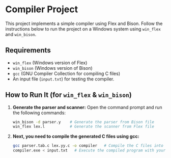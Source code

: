 # Compiler Project

This project implements a simple compiler using Flex and Bison. Follow the instructions below to run the project on a Windows system using `win_flex` and `win_bison`.

## Requirements

- `win_flex` (Windows version of Flex)
- `win_bison` (Windows version of Bison)
- `gcc` (GNU Compiler Collection for compiling C files)
- An input file (`input.txt`) for testing the compiler.

## How to Run It (for `win_flex` & `win_bison`)

1. **Generate the parser and scanner:**
   Open the command prompt and run the following commands:

   ```bash
   win_bison -d parser.y    # Generate the parser from Bison file
   win_flex lex.l           # Generate the scanner from Flex file

2. **Next, you need to compile the generated C files using gcc:**

   ```bash
   gcc parser.tab.c lex.yy.c -o compiler   # Compile the C files into the executable
   compiler.exe < input.txt   # Execute the compiled program with your input.txt


